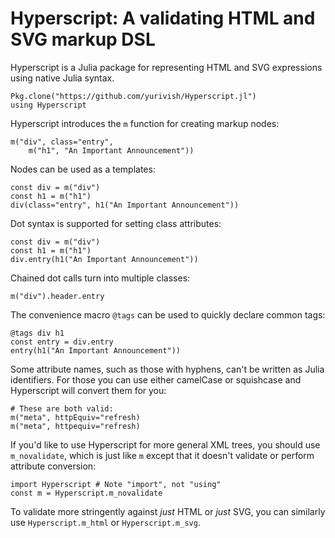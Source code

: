 # Hyperscript: A validating HTML and SVG markup DSL

Hyperscript is a Julia package for representing HTML and SVG expressions using native Julia syntax.

```
Pkg.clone("https://github.com/yurivish/Hyperscript.jl")
using Hyperscript
```

Hyperscript introduces the `m` function for creating markup nodes:

```
m("div", class="entry",
    m("h1", "An Important Announcement"))
```

Nodes can be used as a templates:

```
const div = m("div")
const h1 = m("h1")
div(class="entry", h1("An Important Announcement"))
```

Dot syntax is supported for setting class attributes:

```
const div = m("div")
const h1 = m("h1")
div.entry(h1("An Important Announcement"))
```

Chained dot calls turn into multiple classes:

```
m("div").header.entry
```

The convenience macro `@tags` can be used to quickly declare common tags:

```
@tags div h1
const entry = div.entry
entry(h1("An Important Announcement"))
```

Some attribute names, such as those with hyphens, can't be written as Julia identifiers. For those you can use either camelCase or squishcase and Hyperscript will convert them for you:

```
# These are both valid:
m("meta", httpEquiv="refresh)
m("meta", httpequiv="refresh)
```

If you'd like to use Hyperscript for more general XML trees, you should use `m_novalidate`, which is just like `m` except that it doesn't validate or perform attribute conversion:

```
import Hyperscript # Note "import", not "using"
const m = Hyperscript.m_novalidate
```


To validate more stringently against _just_ HTML or _just_ SVG, you can similarly use `Hyperscript.m_html` or `Hyperscript.m_svg`.
